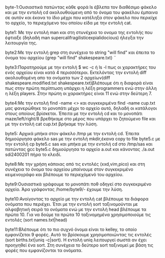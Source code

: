 byte-1:Ουσιαστικά πατώντας κάθε φορά ls έβλεπα τον διαθέσιμο φάκελο και με την εντολή cd ακολουθούμενη από το όνομα του φακέλου έμπαινα σε αυτόν και έκανα το ίδιο μέχρι που κατέληξα στον φάκελο που περιείχε το αρχείο, το περιεχόμενο του οποίου είδα με την εντολή cat.

byte1: Με την εντολή man και στη στυνέχεια το ονομα της εντολής που έφτιαξε (δηλαδή man supercalifragilisticexpialidocious) ήλεγξα την λειτουργία της.
 
byte2:Με την εντολή grep στη συνέχεια το string "will find" και έπειτα το όνομα του αρχείου (grep "will find" shakespeare.txt) ¨

byte3:Παρατηρούμε με την εντολή $ wc -c ή ls -l πως οι χαρακτήρες του ενός αρχείου είναι κατά 4 περισσότεροι. Εκτελόντας την εντολή diff ακολουθομένη απο τα ονόματα των 2 αρχείων(diff shakespeare.modified.txt  shakespeare.txt)βλέπουμε ότι η διαφορά είναι πως στην πρώτη περίπτωση υπάρχει η λέξη programmers ενώ στην άλλη η λέξη players. Στην πρώτη οι χαρακτήρες είναι 11 ενώ στην δεύτερη 7.

byte4:Με την εντολή find -name <<file name>> και συγκεκριμένα find -name cup.txt μας φανερώθηκε το μονοπάτι μέχρι το αρχείο αυτό, δηλαδή οι κατάλογοι στους οποίους βρίσκεται. Έπειτα με την εντολή cd και το μονοπάτι maze/left/right/8 βρεθήκαμε στο μέρος που υπάρχει το ζητούμενο file και με την εντολή cat cup.txt βρήκαμε την λύση.

byte5: Αρχικά μπήκα στον φάκελο /tmp με την εντολή cd. Έπειτα δημιούργησα φάκελο sas με την εντολή mkdir,έκανα copy to file byte5.c με την εντολή cp byte5.c sas και μπήκα με την εντολή cd στο /tmp/sas και πατώντας gcc byte5.c δημιούργησα το αρχείο a.out και κάνοντας ./a.out sdi2400201 πήρα το κλειδί.

byte8:Με την χρήση κάποιας από τις εντολές (xxd,vim,pico) και στη συνέχεια το όνομα του αρχείου μπαίνουμε στον συγκεκριμένο κειμενογράφο και βλέπουμε το περιεχόμενό του αρχείου.

byte9:Ουσιαστικά γράφουμε το μονοπάτι ποθ οδηγεί στο συγκεκριμένο αρχείο. Άρα γράφοντας /home/byte9/- έχουμε την λύση.

byte10:Ανοίγοντας το αρχείο με την εντολή cat βλέπουμε τα διάφορα ονόματα που περιέχει. Έτσι με την εντολή sort ταξινομούνται με αλφαβητική σειρά τα ονόματα ενώ με την εντολή head βλέπουμε τα πρώτα 10. Για να δούμε τα πρώτα 10 ταξινομημένα χρησιμοποιούμε τις εντολές (sort names.txt|head)

byte11:Βλέπουμε ότι το πιο συχνό όνομα είναι το kelley, το οποίο εμφανίζεται 9 φορές. Αυτό το βρίσκουμε χρησιμοποιώντας τις εντολές (sort births.txt|uniq -c|sort). Η εντολή uniq λειτουργεί σωστά αν έχει προηγηθεί ένα sort. Στη συνέχεια το δεύτερο sort ταξινομεί με βάση τις φορές που εμφανίζονται τα ονόματα.   
